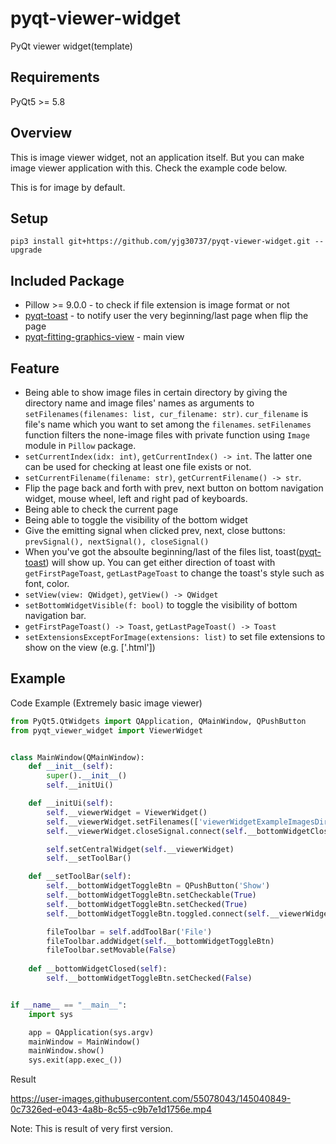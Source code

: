 # pyqt-viewer-widget
PyQt viewer widget(template)

## Requirements
PyQt5 >= 5.8

## Overview
This is image viewer widget, not an application itself. But you can make image viewer application with this. Check the example code below.

This is for image by default.

## Setup
```pip3 install git+https://github.com/yjg30737/pyqt-viewer-widget.git --upgrade```

## Included Package
* Pillow >= 9.0.0 - to check if file extension is image format or not
* <a href="https://github.com/yjg30737/pyqt-toast.git">pyqt-toast</a> - to notify user the very beginning/last page when flip the page
* <a href="https://github.com/yjg30737/pyqt-fitting-graphics-view.git">pyqt-fitting-graphics-view</a> - main view

## Feature
* Being able to show image files in certain directory by giving the directory name and image files' names as arguments to ```setFilenames(filenames: list, cur_filename: str)```. ```cur_filename``` is file's name which you want to set among the ```filenames```. ```setFilenames``` function filters the none-image files with private function using ```Image``` module in ```Pillow``` package.
* `setCurrentIndex(idx: int)`, `getCurrentIndex() -> int`. The latter one can be used for checking at least one file exists or not.
* `setCurrentFilename(filename: str)`, `getCurrentFilename() -> str`.
* Flip the page back and forth with prev, next button on bottom navigation widget, mouse wheel, left and right pad of keyboards.
* Being able to check the current page
* Being able to toggle the visibility of the bottom widget
* Give the emitting signal when clicked prev, next, close buttons: ```prevSignal(), nextSignal(), closeSignal()```
* When you've got the absoulte beginning/last of the files list, toast(<a href="https://github.com/yjg30737/pyqt-toast.git">pyqt-toast</a>) will show up. You can get either direction of toast with ```getFirstPageToast```, ```getLastPageToast``` to change the toast's style such as font, color.
* `setView(view: QWidget)`, `getView() -> QWidget`
* `setBottomWidgetVisible(f: bool)` to toggle the visibility of bottom navigation bar. 
* `getFirstPageToast() -> Toast`, `getLastPageToast() -> Toast`
* `setExtensionsExceptForImage(extensions: list)` to set file extensions to show on the view (e.g. ['.html'])

## Example
Code Example (Extremely basic image viewer)
```python
from PyQt5.QtWidgets import QApplication, QMainWindow, QPushButton
from pyqt_viewer_widget import ViewerWidget


class MainWindow(QMainWindow):
    def __init__(self):
        super().__init__()
        self.__initUi()

    def __initUi(self):
        self.__viewerWidget = ViewerWidget()
        self.__viewerWidget.setFilenames(['viewerWidgetExampleImagesDir']) # directory name which contains a bunch of files
        self.__viewerWidget.closeSignal.connect(self.__bottomWidgetClosed)

        self.setCentralWidget(self.__viewerWidget)
        self.__setToolBar()

    def __setToolBar(self):
        self.__bottomWidgetToggleBtn = QPushButton('Show')
        self.__bottomWidgetToggleBtn.setCheckable(True)
        self.__bottomWidgetToggleBtn.setChecked(True)
        self.__bottomWidgetToggleBtn.toggled.connect(self.__viewerWidget.setBottomWidgetVisible)

        fileToolbar = self.addToolBar('File')
        fileToolbar.addWidget(self.__bottomWidgetToggleBtn)
        fileToolbar.setMovable(False)
        
    def __bottomWidgetClosed(self):
        self.__bottomWidgetToggleBtn.setChecked(False)


if __name__ == "__main__":
    import sys

    app = QApplication(sys.argv)
    mainWindow = MainWindow()
    mainWindow.show()
    sys.exit(app.exec_())
```

Result

https://user-images.githubusercontent.com/55078043/145040849-0c7326ed-e043-4a8b-8c55-c9b7e1d1756e.mp4

Note: This is result of very first version.

